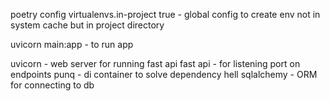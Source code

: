 poetry config virtualenvs.in-project true - global config to create env not in system cache but in project directory


uvicorn main:app - to run app

uvicorn - web server for running fast api
fast api - for listening port on endpoints
punq - di container to solve dependency hell
sqlalchemy - ORM for connecting to db
